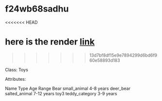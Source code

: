 # f24wb68sadhu
<<<<<<< HEAD

here is the render [link](https://f24wb68sadhu.onrender.com/)
=======
>>>>>>> 13d7bf8df15e9e7894299d6bd6f960e58893d183

Class: Toys

Attributes:

Name	Type	        Age Range
Bear	small_animal	4-8 years
deer_bear	salted_animal	7-12 years
toy3 teddy_category	3-9 years
